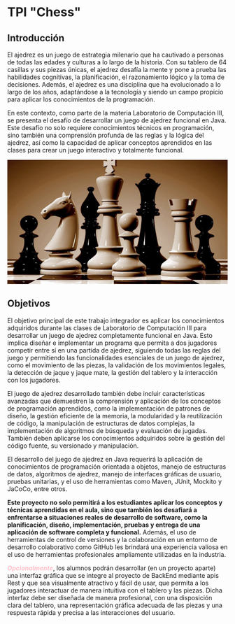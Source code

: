 # TPI "Chess"

## Introducción

El ajedrez es un juego de estrategia milenario que ha cautivado a personas de
todas las edades y culturas a lo largo de la historia. Con su tablero de 64 casillas y
sus piezas únicas, el ajedrez desafía la mente y pone a prueba las habilidades
cognitivas, la planificación, el razonamiento lógico y la toma de decisiones. Además,
el ajedrez es una disciplina que ha evolucionado a lo largo de los años, adaptándose
a la tecnología y siendo un campo propicio para aplicar los conocimientos de la
programación.

En este contexto, como parte de la materia Laboratorio de Computación III, se
presenta el desafío de desarrollar un juego de ajedrez funcional en Java. Este desafío
no solo requiere conocimientos técnicos en programación, sino también una
comprensión profunda de las reglas y la lógica del ajedrez, así como la capacidad de
aplicar conceptos aprendidos en las clases para crear un juego interactivo y
totalmente funcional.

![img.png](./docs/_images/img.png)

## Objetivos

El objetivo principal de este trabajo integrador es aplicar los conocimientos
adquiridos durante las clases de Laboratorio de Computación III para desarrollar un
juego de ajedrez completamente funcional en Java. Esto implica diseñar e
implementar un programa que permita a dos jugadores competir entre sí en una
partida de ajedrez, siguiendo todas las reglas del juego y permitiendo las
funcionalidades esenciales de un juego de ajedrez, como el movimiento de las
piezas, la validación de los movimientos legales, la detección de jaque y jaque mate,
la gestión del tablero y la interacción con los jugadores.

El juego de ajedrez desarrollado también debe incluir características
avanzadas que demuestren la comprensión y aplicación de los conceptos de
programación aprendidos, como la implementación de patrones de diseño, la gestión
eficiente de la memoria, la modularidad y la reutilización de código, la manipulación
de estructuras de datos complejas, la implementación de algoritmos de búsqueda y
evaluación de jugadas. También deben aplicarse los conocimientos adquiridos sobre
la gestión del código fuente, su versionado y manipulación.

El desarrollo del juego de ajedrez en Java requerirá la aplicación de
conocimientos de programación orientada a objetos, manejo de estructuras de datos,
algoritmos de ajedrez, manejo de interfaces gráficas de usuario, pruebas unitarias, y
el uso de herramientas como Maven, JUnit, Mockito y JaCoCo, entre otros.

**Este proyecto no solo permitirá a los estudiantes aplicar los conceptos
y técnicas aprendidas en el aula, sino que también los desafiará a enfrentarse
a situaciones reales de desarrollo de software, como la planificación, diseño,
implementación, pruebas y entrega de una aplicación de software completa y
funcional.** Además, el uso de herramientas de control de versiones y la colaboración
en un entorno de desarrollo colaborativo como GitHub les brindará una experiencia
valiosa en el uso de herramientas profesionales ampliamente utilizadas en la
industria.

**_<span style="color:pink">Opcionalmente</span>_**, los alumnos podrán desarrollar (en un proyecto aparte) una
interfaz gráfica que se integre al proyecto de BackEnd mediante apis Rest y que sea
visualmente atractivo y fácil de usar, que permita a los jugadores interactuar de
manera intuitiva con el tablero y las piezas. Dicha interfaz debe ser diseñada de
manera profesional, con una disposición clara del tablero, una representación gráfica
adecuada de las piezas y una respuesta rápida y precisa a las interacciones del
usuario.


